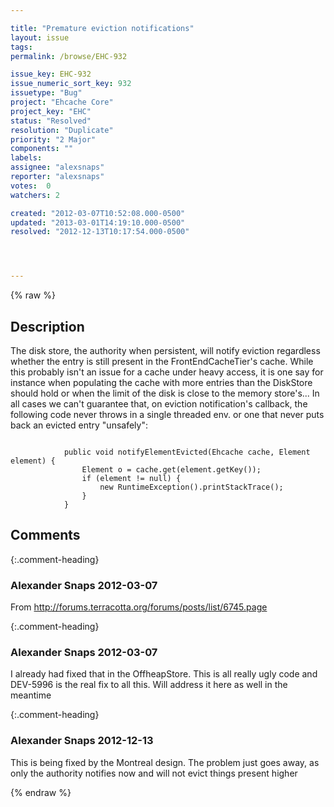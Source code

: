 ```yaml
---

title: "Premature eviction notifications"
layout: issue
tags: 
permalink: /browse/EHC-932

issue_key: EHC-932
issue_numeric_sort_key: 932
issuetype: "Bug"
project: "Ehcache Core"
project_key: "EHC"
status: "Resolved"
resolution: "Duplicate"
priority: "2 Major"
components: ""
labels: 
assignee: "alexsnaps"
reporter: "alexsnaps"
votes:  0
watchers: 2

created: "2012-03-07T10:52:08.000-0500"
updated: "2013-03-01T14:19:10.000-0500"
resolved: "2012-12-13T10:17:54.000-0500"




---
```


{% raw %}

## Description

<div markdown="1" class="description">

The disk store, the authority when persistent, will notify eviction regardless whether the entry is still present in the FrontEndCacheTier's cache.
While this probably isn't an issue for a cache under heavy access, it is one say for instance when populating the cache with more entries than the DiskStore should hold or when the limit of the disk is close to the memory store's...
In all cases we can't guarantee that, on eviction notification's callback, the following code never throws in a single threaded env. or one that never puts back an evicted entry "unsafely":


```

            public void notifyElementEvicted(Ehcache cache, Element element) {
                Element o = cache.get(element.getKey());
                if (element != null) { 
                    new RuntimeException().printStackTrace();
                }
            }
```


</div>

## Comments


{:.comment-heading}
### **Alexander Snaps** <span class="date">2012-03-07</span>

<div markdown="1" class="comment">

From http://forums.terracotta.org/forums/posts/list/6745.page

</div>


{:.comment-heading}
### **Alexander Snaps** <span class="date">2012-03-07</span>

<div markdown="1" class="comment">

I already had fixed that in the OffheapStore. This is all really ugly code and DEV-5996 is the real fix to all this.
Will address it here as well in the meantime

</div>


{:.comment-heading}
### **Alexander Snaps** <span class="date">2012-12-13</span>

<div markdown="1" class="comment">

This is being fixed by the Montreal design. 
The problem just goes away, as only the authority notifies now and will not evict things present higher 

</div>



{% endraw %}
